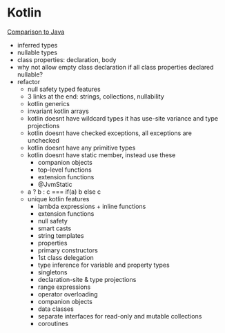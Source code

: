 # Kotlin
[Comparison to Java](https://kotlinlang.org/docs/comparison-to-java.html)

* inferred types
* nullable types
* class properties: declaration, body
* why not allow empty class declaration if all class properties declared nullable?
* refactor
  * null safety typed features
  * 3 links at the end: strings, collections, nullability
  * kotlin generics
  * invariant kotlin arrays
  * kotlin doesnt have wildcard types it has use-site variance and type projections
  * kotlin doesnt have checked exceptions, all exceptions are unchecked
  * kotlin doesnt have any primitive types
  * kotlin doesnt have static member, instead use these
    * companion objects
    * top-level functions
    * extension functions
    * @JvmStatic
  * a ? b : c === if(a) b else c
  * unique kotlin features
    * lambda expressions + inline functions
    * extension functions
    * null safety
    * smart casts
    * string templates
    * properties
    * primary constructors
    * 1st class delegation
    * type inference for variable and property types
    * singletons
    * declaration-site & type projections
    * range expressions
    * operator overloading
    * companion objects
    * data classes
    * separate interfaces for read-only and mutable collections
    * coroutines
